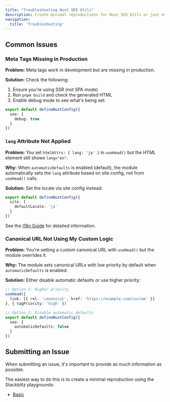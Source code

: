 ```yaml
---
title: "Troubleshooting Nuxt SEO Utils"
description: Create minimal reproductions for Nuxt SEO Utils or just experiment with the module.
navigation:
  title: 'Troubleshooting'
---
```


## Common Issues

### Meta Tags Missing in Production

**Problem:** Meta tags work in development but are missing in production.

**Solution:** Check the following:

1. Ensure you're using SSR (not SPA mode)
2. Run `pnpm build` and check the generated HTML
3. Enable debug mode to see what's being set:

```ts [nuxt.config.ts]
export default defineNuxtConfig({
  seo: {
    debug: true
  }
})
```

### `lang` Attribute Not Applied

**Problem:** You set `htmlAttrs: { lang: 'ja' }` in `useHead()` but the HTML element still shows `lang="en"`.

**Why:** When `automaticDefaults` is enabled (default), the module automatically sets the `lang` attribute based on site config, not from `useHead()` calls.

**Solution:** Set the locale via site config instead:

```ts [nuxt.config.ts]
export default defineNuxtConfig({
  site: {
    defaultLocale: 'ja'
  }
})
```

See the [I18n Guide](/docs/nuxt-seo/guides/i18n) for detailed information.

### Canonical URL Not Using My Custom Logic

**Problem:** You're setting a custom canonical URL with `useHead()` but the module overrides it.

**Why:** The module sets canonical URLs with low priority by default when `automaticDefaults` is enabled.

**Solution:** Either disable automatic defaults or use higher priority:

```ts
// Option 1: Higher priority
useHead({
  link: [{ rel: 'canonical', href: 'https://example.com/custom' }]
}, { tagPriority: 'high' })

// Option 2: Disable automatic defaults
export default defineNuxtConfig({
  seo: {
    automaticDefaults: false
  }
})
```

## Submitting an Issue

When submitting an issue, it's important to provide as much information as possible.

The easiest way to do this is to create a minimal reproduction using the Stackblitz playgrounds:

- [Basic](https://stackblitz.com/edit/nuxt-starter-vbay3q?file=app.vue)
